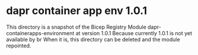 # dapr container app env 1.0.1

This directory is a snapshot of the Bicep Registry Module dapr-containerapps-environment at version 1.0.1
Because currently 1.0.1 is not yet available by br
When it is, this directory can be deleted and the module repointed.